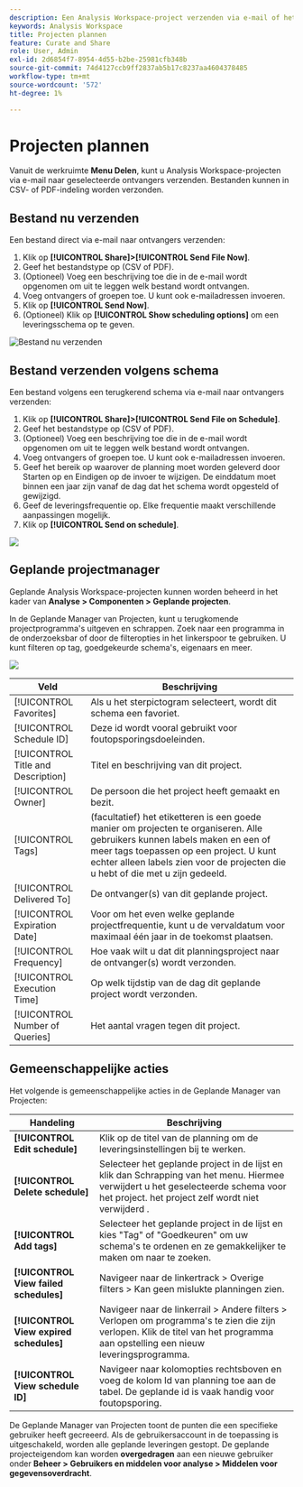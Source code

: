 ```yaml
---
description: Een Analysis Workspace-project verzenden via e-mail of het plannen voor levering.
keywords: Analysis Workspace
title: Projecten plannen
feature: Curate and Share
role: User, Admin
exl-id: 2d6854f7-8954-4d55-b2be-25981cfb348b
source-git-commit: 74d4127ccb9ff2837ab5b17c8237aa4604378485
workflow-type: tm+mt
source-wordcount: '572'
ht-degree: 1%

---
```


# Projecten plannen

Vanuit de werkruimte **Menu Delen**, kunt u Analysis Workspace-projecten via e-mail naar geselecteerde ontvangers verzenden. Bestanden kunnen in CSV- of PDF-indeling worden verzonden.

## Bestand nu verzenden

Een bestand direct via e-mail naar ontvangers verzenden:

1. Klik op **[!UICONTROL Share]>[!UICONTROL Send File Now]**.
1. Geef het bestandstype op (CSV of PDF).
1. (Optioneel) Voeg een beschrijving toe die in de e-mail wordt opgenomen om uit te leggen welk bestand wordt ontvangen.
1. Voeg ontvangers of groepen toe. U kunt ook e-mailadressen invoeren.
1. Klik op **[!UICONTROL Send Now]**.
1. (Optioneel) Klik op **[!UICONTROL Show scheduling options]** om een leveringsschema op te geven.

![Bestand nu verzenden](assets/send-file-now.png)

## Bestand verzenden volgens schema

Een bestand volgens een terugkerend schema via e-mail naar ontvangers verzenden:

1. Klik op **[!UICONTROL Share]>[!UICONTROL Send File on Schedule]**.
1. Geef het bestandstype op (CSV of PDF).
1. (Optioneel) Voeg een beschrijving toe die in de e-mail wordt opgenomen om uit te leggen welk bestand wordt ontvangen.
1. Voeg ontvangers of groepen toe. U kunt ook e-mailadressen invoeren.
1. Geef het bereik op waarover de planning moet worden geleverd door Starten op en Eindigen op de invoer te wijzigen. De einddatum moet binnen een jaar zijn vanaf de dag dat het schema wordt opgesteld of gewijzigd.
1. Geef de leveringsfrequentie op. Elke frequentie maakt verschillende aanpassingen mogelijk.
1. Klik op **[!UICONTROL Send on schedule]**.

![](assets/send-on-schedule.png)

## Geplande projectmanager

Geplande Analysis Workspace-projecten kunnen worden beheerd in het kader van **Analyse > Componenten > Geplande projecten**.

In de Geplande Manager van Projecten, kunt u terugkomende projectprogramma&#39;s uitgeven en schrappen. Zoek naar een programma in de onderzoeksbar of door de filteropties in het linkerspoor te gebruiken. U kunt filteren op tag, goedgekeurde schema&#39;s, eigenaars en meer.

![](assets/scheduled-project-manager2.png)

| Veld | Beschrijving |
| --- | --- |
| [!UICONTROL Favorites] | Als u het sterpictogram selecteert, wordt dit schema een favoriet. |
| [!UICONTROL Schedule ID] | Deze id wordt vooral gebruikt voor foutopsporingsdoeleinden. |
| [!UICONTROL Title and Description] | Titel en beschrijving van dit project. |
| [!UICONTROL Owner] | De persoon die het project heeft gemaakt en bezit. |
| [!UICONTROL Tags] | (facultatief) het etiketteren is een goede manier om projecten te organiseren. Alle gebruikers kunnen labels maken en een of meer tags toepassen op een project. U kunt echter alleen labels zien voor de projecten die u hebt of die met u zijn gedeeld. |
| [!UICONTROL Delivered To] | De ontvanger(s) van dit geplande project. |
| [!UICONTROL Expiration Date] | Voor om het even welke geplande projectfrequentie, kunt u de vervaldatum voor maximaal één jaar in de toekomst plaatsen. |
| [!UICONTROL Frequency] | Hoe vaak wilt u dat dit planningsproject naar de ontvanger(s) wordt verzonden. |
| [!UICONTROL Execution Time] | Op welk tijdstip van de dag dit geplande project wordt verzonden. |
| [!UICONTROL Number of Queries] | Het aantal vragen tegen dit project. |

## Gemeenschappelijke acties

Het volgende is gemeenschappelijke acties in de Geplande Manager van Projecten:

| Handeling | Beschrijving |
|---|---|
| **[!UICONTROL Edit schedule]** | Klik op de titel van de planning om de leveringsinstellingen bij te werken. |
| **[!UICONTROL Delete schedule]** | Selecteer het geplande project in de lijst en klik dan Schrapping van het menu. Hiermee verwijdert u het geselecteerde schema voor het project. het project zelf wordt niet verwijderd . |
| **[!UICONTROL Add tags]** | Selecteer het geplande project in de lijst en kies &quot;Tag&quot; of &quot;Goedkeuren&quot; om uw schema&#39;s te ordenen en ze gemakkelijker te maken om naar te zoeken. |
| **[!UICONTROL View failed schedules]** | Navigeer naar de linkertrack > Overige filters > Kan geen mislukte planningen zien. |
| **[!UICONTROL View expired schedules]** | Navigeer naar de linkerrail > Andere filters > Verlopen om programma&#39;s te zien die zijn verlopen. Klik de titel van het programma aan opstelling een nieuw leveringsprogramma. |
| **[!UICONTROL View schedule ID]** | Navigeer naar kolomopties rechtsboven en voeg de kolom Id van planning toe aan de tabel. De geplande id is vaak handig voor foutopsporing. |

De Geplande Manager van Projecten toont de punten die een specifieke gebruiker heeft gecreeerd. Als de gebruikersaccount in de toepassing is uitgeschakeld, worden alle geplande leveringen gestopt. De geplande projecteigendom kan worden **overgedragen** aan een nieuwe gebruiker onder **Beheer > Gebruikers en middelen voor analyse > Middelen voor gegevensoverdracht**.
